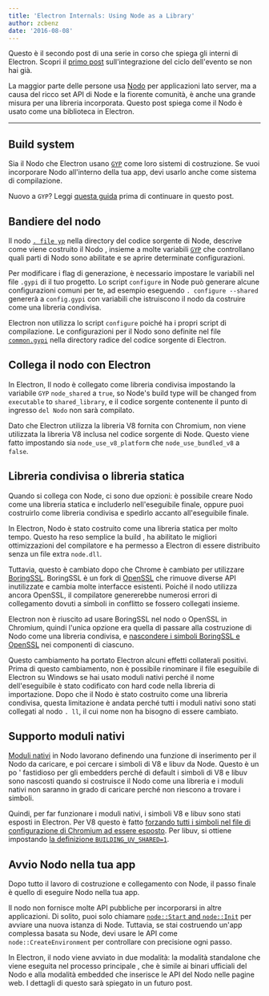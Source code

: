 ```yaml
---
title: 'Electron Internals: Using Node as a Library'
author: zcbenz
date: '2016-08-08'
---
```


Questo è il secondo post di una serie in corso che spiega gli interni di Electron. Scopri il [primo post](https://electronjs.org/blog/2016/07/28/electron-internals-node-integration) sull'integrazione del ciclo dell'evento se non hai già.

La maggior parte delle persone usa [Nodo](https://nodejs.org) per applicazioni lato server, ma a causa del ricco set API di Node e la fiorente comunità, è anche una grande misura per una libreria incorporata. Questo post spiega come il Nodo è usato come una biblioteca in Electron.

---

## Build system

Sia il Nodo che Electron usano [`GYP`](https://gyp.gsrc.io) come loro sistemi di costruzione. Se vuoi incorporare Nodo all'interno della tua app, devi usarlo anche come sistema di compilazione.

Nuovo a `GYP`? Leggi [questa guida](https://gyp.gsrc.io/docs/UserDocumentation.md) prima di continuare in questo post.

## Bandiere del nodo

Il nodo [`. file yp`](https://github.com/nodejs/node/blob/v6.3.1/node.gyp) nella directory del codice sorgente di Node, descrive come viene costruito il Nodo , insieme a molte variabili [`GYP`](https://gyp.gsrc.io) che controllano quali parti di Nodo sono abilitate e se aprire determinate configurazioni.

Per modificare i flag di generazione, è necessario impostare le variabili nel file `.gypi` di il tuo progetto. Lo script `configure` in Node può generare alcune configurazioni comuni per te, ad esempio eseguendo `. configure --shared` genererà a `config.gypi` con variabili che istruiscono il nodo da costruire come una libreria condivisa.

Electron non utilizza lo script `configure` poiché ha i propri script di compilazione. Le configurazioni per il Nodo sono definite nel file [`common.gypi`](https://github.com/electron/electron/blob/master/common.gypi) nella directory radice del codice sorgente di Electron.

## Collega il nodo con Electron

In Electron, Il nodo è collegato come libreria condivisa impostando la variabile `GYP` `node_shared` a `true`, so Node's build type will be changed from `executable` to `shared_library`, e il codice sorgente contenente il punto di ingresso `del Nodo` non sarà compilato.

Dato che Electron utilizza la libreria V8 fornita con Chromium, non viene utilizzata la libreria V8 inclusa nel codice sorgente di Node. Questo viene fatto impostando sia `node_use_v8_platform` che `node_use_bundled_v8` a `false`.

## Libreria condivisa o libreria statica

Quando si collega con Node, ci sono due opzioni: è possibile creare Nodo come una libreria statica e includerlo nell'eseguibile finale, oppure puoi costruirlo come libreria condivisa e spedirlo accanto all'eseguibile finale.

In Electron, Nodo è stato costruito come una libreria statica per molto tempo. Questo ha reso semplice la build , ha abilitato le migliori ottimizzazioni del compilatore e ha permesso a Electron di essere distribuito senza un file extra `node.dll`.

Tuttavia, questo è cambiato dopo che Chrome è cambiato per utilizzare [BoringSSL](https://boringssl.googlesource.com/boringssl). BoringSSL è un fork di [OpenSSL](https://www.openssl.org) che rimuove diverse API inutilizzate e cambia molte interfacce esistenti. Poiché il nodo utilizza ancora OpenSSL, il compilatore genererebbe numerosi errori di collegamento dovuti a simboli in conflitto se fossero collegati insieme.

Electron non è riuscito ad usare BoringSSL nel nodo o OpenSSL in Chromium, quindi l'unica opzione era quella di passare alla costruzione di Nodo come una libreria condivisa, e [nascondere i simboli BoringSSL e OpenSSL](https://github.com/electron/electron/blob/v1.3.2/common.gypi#L209-L218) nei componenti di ciascuno.

Questo cambiamento ha portato Electron alcuni effetti collaterali positivi. Prima di questo cambiamento, non è possibile rinominare il file eseguibile di Electron su Windows se hai usato moduli nativi perché il nome dell'eseguibile è stato codificato con hard code nella libreria di importazione. Dopo che il Nodo è stato costruito come una libreria condivisa, questa limitazione è andata perché tutti i moduli nativi sono stati collegati al nodo `. ll`, il cui nome non ha bisogno di essere cambiato.

## Supporto moduli nativi

[Moduli nativi](https://nodejs.org/api/addons.html) in Nodo lavorano definendo una funzione di inserimento per il Nodo da caricare, e poi cercare i simboli di V8 e libuv da Node. Questo è un po ' fastidioso per gli embedders perché di default i simboli di V8 e libuv sono nascosti quando si costruisce il Nodo come una libreria e i moduli nativi non saranno in grado di caricare perché non riescono a trovare i simboli.

Quindi, per far funzionare i moduli nativi, i simboli V8 e libuv sono stati esposti in Electron. Per V8 questo è fatto [forzando tutti i simboli nel file di configurazione di Chromium ad essere esposto](https://github.com/electron/libchromiumcontent/blob/v51.0.2704.61/chromiumcontent/chromiumcontent.gypi#L104-L122). Per libuv, si ottiene impostando [la definizione `BUILDING_UV_SHARED=1`](https://github.com/electron/electron/blob/v1.3.2/common.gypi#L219-L228).

## Avvio Nodo nella tua app

Dopo tutto il lavoro di costruzione e collegamento con Node, il passo finale è quello di eseguire Nodo nella tua app.

Il nodo non fornisce molte API pubbliche per incorporarsi in altre applicazioni. Di solito, puoi solo chiamare [`node::Start` and `node::Init`](https://github.com/nodejs/node/blob/v6.3.1/src/node.h#L187-L191) per avviare una nuova istanza di Node. Tuttavia, se stai costruendo un'app complessa basata su Node, devi usare le API come `node::CreateEnvironment` per controllare con precisione ogni passo.

In Electron, il nodo viene avviato in due modalità: la modalità standalone che viene eseguita nel processo principale , che è simile ai binari ufficiali del Nodo e alla modalità embedded che inserisce le API del Nodo nelle pagine web. I dettagli di questo sarà spiegato in un futuro post.

